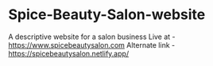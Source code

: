 # Spice-Beauty-Salon-website
A descriptive website for a salon business
Live at - https://www.spicebeautysalon.com
Alternate link - https://spicebeautysalon.netlify.app/
